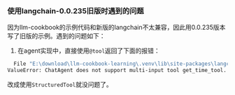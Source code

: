 ### 使用langchain-0.0.235旧版时遇到的问题

因为llm-cookbook的示例代码和新版的langchain不太兼容，因此用0.0.235版本写了旧版的示例。遇到的问题如下：

1. 在agent实现中，直接使用`@tool`返回了下面的报错：

```bash
  File "E:\download\llm-cookbook-learning\.venv\lib\site-packages\langchain\agents\utils.py", line 10, in validate_tools_single_inpu    raise ValueError(
ValueError: ChatAgent does not support multi-input tool get_time_tool.
```

改成使用`StructuredTool`就没问题了。